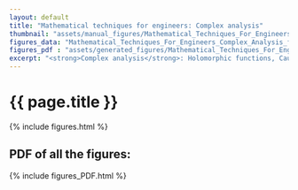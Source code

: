```yaml
---
layout: default
title: "Mathematical techniques for engineers: Complex analysis"
thumbnail: "assets/manual_figures/Mathematical_Techniques_For_Engineers_Complex_Analysis/thumbnail.png"
figures_data: "Mathematical_Techniques_For_Engineers_Complex_Analysis_figures"
figures_pdf : "assets/generated_figures/Mathematical_Techniques_For_Engineers_Complex_Analysis/Mathematical_Techniques_For_Engineers_Complex_Analysis.pdf"
excerpt: "<strong>Complex analysis</strong>: Holomorphic functions, Cauchy's theorem, Argument principle, Rouches theorem... <br>"
---
```

<h1>{{ page.title }}</h1>

{% include figures.html %}

<h2>PDF of all the figures:</h2>

{% include figures_PDF.html %}